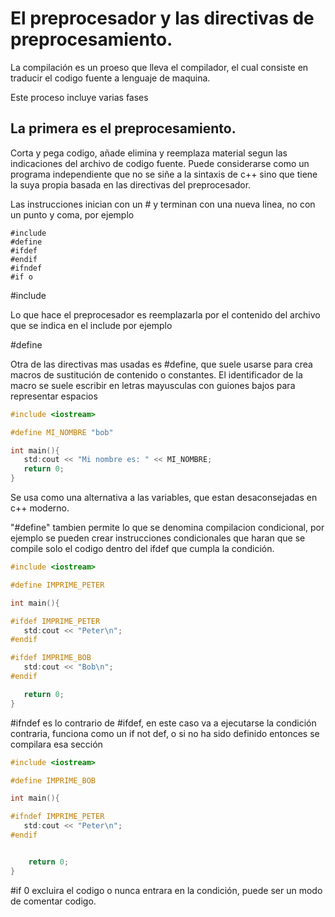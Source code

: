 El preprocesador y las directivas de preprocesamiento.
====

La compilación es un proeso que lleva el compilador, el cual consiste en
traducir el codigo fuente a lenguaje de maquina.

Este proceso incluye varias fases 

La primera es el preprocesamiento.
---
Corta y pega codigo, añade elimina y reemplaza material segun las indicaciones
del archivo de codigo fuente. Puede considerarse como un programa independiente
que no se siñe a la sintaxis de c++ sino que tiene la suya propia basada en las
directivas del preprocesador.

Las instrucciones inician con un # y terminan con una nueva linea, no con un
punto y coma, por ejemplo

```
#include
#define
#ifdef
#endif
#ifndef
#if o
```

\#include 

Lo que hace el preprocesador es reemplazarla por el contenido del archivo que
se indica en el include por ejemplo <iostream>

\#define

Otra de las directivas mas usadas es #define, que suele usarse para crea macros
de sustitución de contenido o constantes. El identificador de la macro se suele
escribir en letras mayusculas con guiones bajos para representar espacios
```c++ 
#include <iostream>

#define MI_NOMBRE "bob"

int main(){
   std:cout << "Mi nombre es: " << MI_NOMBRE;
   return 0;
}
```


Se usa como una alternativa a las variables, que estan desaconsejadas en c++
moderno.


"#define" tambien permite lo que se denomina compilacion condicional, por
ejemplo se pueden crear instrucciones condicionales que haran que se compile
solo el codigo dentro del ifdef que cumpla la condición.

```c++
#include <iostream>

#define IMPRIME_PETER

int main(){

#ifdef IMPRIME_PETER
   std:cout << "Peter\n";
#endif

#ifdef IMPRIME_BOB
   std:cout << "Bob\n";
#endif

   return 0;
}
```


#ifndef es lo contrario de #ifdef, en este caso va a ejecutarse la condición
contraria, funciona como un if not def, o si no ha sido definido entonces se
compilara esa sección

```c++
#include <iostream>

#define IMPRIME_BOB

int main(){

#ifndef IMPRIME_PETER
   std:cout << "Peter\n";
#endif


	return 0;
}
```


 #if 0 excluira el codigo o nunca entrara en la condición, puede ser un modo de
comentar codigo.
